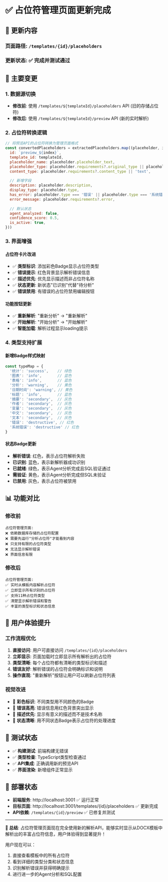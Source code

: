 # ✅ 占位符管理页面更新完成

## 🎯 更新内容

### **页面路径**: `/templates/{id}/placeholders`
### **更新状态**: ✅ 完成并测试通过

## 🔄 主要变更

### 1. **数据源切换**
- **修改前**: 使用 `/templates/${templateId}/placeholders` API (旧的存储占位符)
- **修改后**: 使用 `/templates/${templateId}/preview` API (新的实时解析)

### 2. **占位符转换逻辑**
```javascript
// 将预览API的占位符转换为管理页面格式
const convertedPlaceholders = extractedPlaceholders.map((placeholder, index) => ({
  id: `preview_${index}`,
  template_id: templateId,
  placeholder_name: placeholder.placeholder_text,
  placeholder_type: placeholder.requirements?.original_type || placeholder.type,
  content_type: placeholder.requirements?.content_type || 'text',
  
  // 新增字段
  description: placeholder.description,
  display_type: placeholder.type,
  has_error: placeholder.type === '错误' || placeholder.type === '系统错误',
  error_message: placeholder.requirements?.error,
  
  // 默认状态
  agent_analyzed: false,
  confidence_score: 0.5,
  is_active: true,
}))
```

### 3. **界面增强**

#### 占位符卡片改进
- ✅ **类型标识**: 添加彩色Badge显示占位符类型
- ✅ **错误提示**: 红色背景显示解析错误信息  
- ✅ **描述优先**: 优先显示描述而非占位符名称
- ✅ **状态更新**: 新状态"已识别"代替"待分析"
- ✅ **错误禁用**: 有错误的占位符禁用编辑按钮

#### 功能按钮更新
- ✅ **重新解析**: "重新分析" → "重新解析"
- ✅ **开始解析**: "开始分析" → "开始解析" 
- ✅ **智能加载**: 解析过程显示loading提示

### 4. **类型支持扩展**

#### 新增Badge样式映射
```javascript
const typeMap = {
  '统计': 'success',    // 绿色
  '图表': 'info',       // 蓝色
  '表格': 'info',       // 蓝色
  '分析': 'warning',    // 黄色
  '日期时间': 'warning', // 黄色
  '标题': 'info',       // 蓝色
  '摘要': 'secondary',  // 灰色
  '作者': 'secondary',  // 灰色
  '变量': 'secondary',  // 灰色
  '中文': 'secondary',  // 灰色
  '文本': 'secondary',  // 灰色
  '错误': 'destructive', // 红色
  '系统错误': 'destructive' // 红色
}
```

#### 状态Badge更新
- **解析错误**: 红色，表示占位符解析失败
- **已识别**: 蓝色，表示新解析器成功识别
- **已就绪**: 绿色，表示Agent分析完成且SQL验证通过
- **需验证**: 黄色，表示Agent分析完成但SQL未验证
- **已禁用**: 灰色，表示占位符被禁用

## 📊 功能对比

### 修改前
```
占位符管理页面:
❌ 依赖数据库存储的占位符配置
❌ 需要先运行"分析占位符"才能看到内容
❌ 只支持有限的占位符类型
❌ 无法显示解析错误
❌ 界面信息有限
```

### 修改后  
```
占位符管理页面:
✅ 实时从模板内容解析占位符
✅ 立即显示所有识别的占位符
✅ 支持11种占位符类型
✅ 清楚显示解析错误和警告
✅ 丰富的类型标识和状态信息
```

## 🎯 用户体验提升

### 工作流程优化
1. **直接访问**: 用户可直接访问 `/templates/{id}/placeholders`
2. **立即显示**: 页面加载时立即显示所有解析出的占位符
3. **类型清晰**: 每个占位符都有清晰的类型标识和描述
4. **错误友好**: 解析错误的占位符会明确标识和说明
5. **操作直观**: "重新解析"按钮让用户可以刷新占位符列表

### 视觉改进
- 🎨 **彩色标识**: 不同类型用不同颜色的Badge
- 🚨 **错误高亮**: 错误信息用红色背景突出显示
- 📝 **描述优先**: 显示有意义的描述而不是技术名称
- 🔄 **状态清晰**: 用不同状态Badge表示占位符的处理进度

## 🧪 测试状态
- ✅ **构建测试**: 前端构建无错误
- ✅ **类型检查**: TypeScript类型检查通过
- ✅ **API集成**: 正确调用新的预览API
- ✅ **界面渲染**: 新增组件正常显示

## 🚀 部署状态
- **前端服务**: http://localhost:3001 ✅ 运行正常
- **目标页面**: http://localhost:3001/templates/{id}/placeholders ✅ 更新完成
- **API依赖**: `/templates/{id}/preview` ✅ 已修复并测试

---

**🎉 总结**: 占位符管理页面现在完全使用新的解析API，能够实时显示从DOCX模板中解析出的丰富占位符信息，用户体验得到显著提升！

用户现在可以：
1. 直接查看模板中的所有占位符
2. 看到详细的类型分类和状态信息  
3. 识别解析错误并获得明确提示
4. 进行进一步的Agent分析和SQL配置